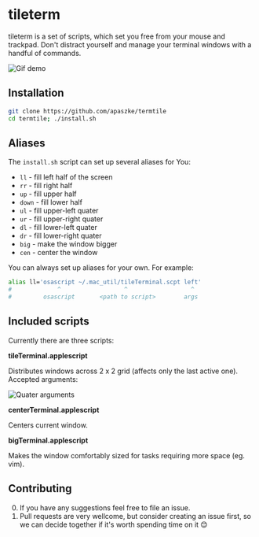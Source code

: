 tileterm
=============

tileterm is a set of scripts, which set you free from your mouse and trackpad. Don't distract yourself and manage your terminal windows with a handful of commands.

![Gif demo](http://apaszke.github.io/termtile/assets/img/main_demo.gif)

Installation
-----------

```bash
git clone https://github.com/apaszke/termtile
cd termtile; ./install.sh
```

Aliases
-------

The `install.sh` script can set up several aliases for You:
* `ll` - fill left half of the screen
* `rr` - fill right half
* `up` - fill upper half
* `down` - fill lower half
* `ul` - fill upper-left quater
* `ur` - fill upper-right quater
* `dl` - fill lower-left quater
* `dr` - fill lower-right quater
* `big` - make the window bigger
* `cen` - center the window

You can always set up aliases for your own. For example:

```bash
alias ll='osascript ~/.mac_util/tileTerminal.scpt left'
#             ^                  ^                  ^
#         osascript       <path to script>        args
```

Included scripts
----------------

Currently there are three scripts:

**tileTerminal.applescript**

Distributes windows across 2 x 2 grid (affects only the last active one).
Accepted arguments:

<img src="http://apaszke.github.io/termtile/assets/img/tile_args.svg" alt="Quater arguments">

**centerTerminal.applescript**

Centers current window.

**bigTerminal.applescript**

Makes the window comfortably sized for tasks requiring more space (eg. vim).


Contributing
------------

0. If you have any suggestions feel free to file an issue.
0. Pull requests are very wellcome, but consider creating an issue first, so we can decide together if it's worth spending time on it :blush:
